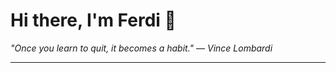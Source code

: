 <h1>Hi there, I'm Ferdi 👋</h1>

<p><em>
  "Once you learn to quit, it becomes a habit." — Vince Lombardi
</em></p>

---
